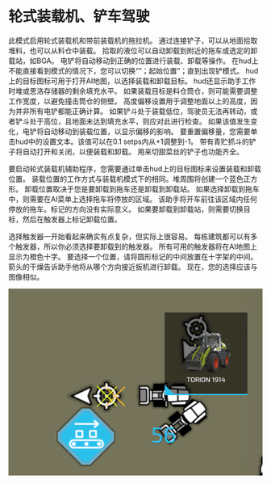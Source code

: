 # 轮式装载机、铲车驾驶


此模式启用轮式装载机和带前装载机的拖拉机。
通过连接铲子，可以从地面拾取堆料，也可以从料仓中装载。
拾取的液位可以自动卸载到附近的拖车或选定的卸载站，如BGA。
电铲将自动移动到正确的位置进行装载、卸载等操作。
在hud上不能直接看到模式的情况下，您可以切换“”；起始位置”；直到出现铲模式。
hud上的目标图标可用于打开AI地图，以选择装载和卸载目标。
hud还显示助手工作时堆或思洛存储器的剩余填充水平。
如果装载目标是料仓筒仓，则可能需要调整工作宽度，以避免撞击筒仓的侧壁。
高度偏移设置用于调整地面以上的高度，因为并非所有电铲都能正确计算。
如果铲斗处于装载低位，驾驶员无法再转动，或者铲斗处于高位，且地面未达到填充水平，则应对此进行检查。
如果该值发生变化，电铲将自动移动到装载位置，以显示偏移的影响。
要重置偏移量，您需要单击hud中的设置文本。该值可以在0.1 setps内从+1调整到-1。
带有青贮抓斗的铲子将自动打开和关闭，以便装载和卸载。
用来切甜菜丝的铲子也功能齐全。



要启动轮式装载机辅助程序，您需要通过单击hud上的目标图标来设置装载和卸载位置。
装载位置的工作方式与装载机模式下的相同。堆周围将创建一个蓝色正方形。
卸载位置取决于您是要卸载到拖车还是卸载到卸载站。
如果选择卸载到拖车中，则需要在AI菜单上选择拖车将停放的区域。
该助手将开车前往该区域内任何停放的拖车。标记的方向没有实际意义。
如果要卸载到卸载站，则需要切换目标，然后在触发器上标记卸载位置。



选择触发器一开始看起来确实有点复杂，但实际上很容易。
每栋建筑都可以有多个触发器，所以你必须选择要卸载到的触发器。
所有可用的触发器将在AI地图上显示为橙色十字。
要选择一个位置，请将圆形标记的中间放置在十字架的中间。
箭头的干燥告诉助手他将从哪个方向接近扳机进行卸载。
现在，您的选择应该与图像相似。


![Image](assets/images/shovelloadertrigger_0_0_830_610.png)

